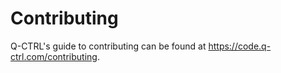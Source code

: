 # Contributing

Q-CTRL's guide to contributing can be found at https://code.q-ctrl.com/contributing.
